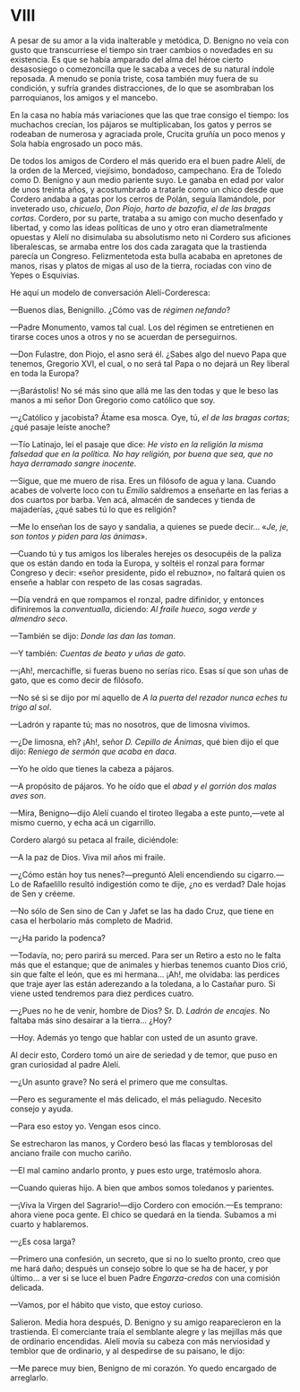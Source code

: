 # VIII

A pesar de su amor a la vida inalterable y metódica, D. Benigno no veía con
gusto que transcurriese el tiempo sin traer cambios o novedades en su
existencia. Es que se había amparado del alma del héroe cierto desasosiego
o comezoncilla que le sacaba a veces de su natural índole reposada. A menudo se
ponía triste, cosa también muy fuera de su condición, y sufría grandes
distracciones, de lo que se asombraban los parroquianos, los amigos y el
mancebo.

En la casa no había más variaciones que las que trae consigo el tiempo: los
muchachos crecían, los pájaros se multiplicaban, los gatos y perros se rodeaban
de numerosa y agraciada prole, Crucita gruñía un poco menos y Sola había
engrosado un poco más.

De todos los amigos de Cordero el más querido era el buen padre Alelí, de la
orden de la Merced, viejísimo, bondadoso, campechano. Era de Toledo como D.
Benigno y aun medio pariente suyo. Le ganaba en edad por valor de unos treinta
años, y acostumbrado a tratarle como un chico desde que Cordero andaba a gatas
por los cerros de Polán, seguía llamándole, por inveterado uso, *chicuelo*,
*Don Piojo*, *harto de bazofia*, *el de las bragas cortas*. Cordero, por su
parte, trataba a su amigo con mucho desenfado y libertad, y como las ideas
políticas de uno y otro eran diametralmente opuestas y Alelí no disimulaba su
absolutismo neto ni Cordero sus aficiones liberalescas, se armaba entre los dos
cada zaragata que la trastienda parecía un Congreso. Felizmentetoda esta bulla
acababa en apretones de manos, risas y platos de migas al uso de la tierra,
rociadas con vino de Yepes o Esquivias.

He aquí un modelo de conversación Alelí-Corderesca:

—Buenos días, Benignillo. ¿Cómo vas de *régimen nefando*?

—Padre Monumento, vamos tal cual. Los del régimen se entretienen en tirarse
coces unos a otros y no se acuerdan de perseguirnos.

—Don Fulastre, don Piojo, el asno será él. ¿Sabes algo del nuevo Papa que
tenemos, Gregorio XVI, el cual, o no será tal Papa o no dejará un Rey liberal
en toda la Europa?

—¡Barástolis! No sé más sino que allá me las den todas y que le beso las manos
a mi señor Don Gregorio como católico que soy.

—¿Católico y jacobista? Átame esa mosca. Oye, tú, *el de las bragas cortas*;
¿qué pasaje leíste anoche?

—Tío Latinajo, leí el pasaje que dice: *He visto en la religión la misma
falsedad que en la política. No hay religión, por buena que sea, que no haya
derramado sangre inocente.*

—Sigue, que me muero de risa. Eres un filósofo de agua y lana. Cuando acabes de
volverte loco con tu *Emilio* saldremos a enseñarte en las ferias a dos cuartos
por barba. Ven acá, almacén de sandeces y tienda de majaderías, ¿qué sabes tú
lo que es religión?

—Me lo enseñan los de sayo y sandalia, a quienes se puede decir... «*Je, je, son
tontos y piden para las ánimas*».

—Cuando tú y tus amigos los liberales herejes os desocupéis de la paliza que os
están dando en toda la Europa, y soltéis el ronzal para formar Congreso
y decir: «señor presidente, pido el rebuzno», no faltará quien os enseñe
a hablar con respeto de las cosas sagradas.

—Día vendrá en que rompamos el ronzal, padre difinidor, y entonces difiniremos
la *conventualla*, diciendo: *Al fraile hueco, soga verde y almendro seco*.

—También se dijo: *Donde las dan las toman*.

—Y también: *Cuentas de beato y uñas de gato*.

—¡Ah!, mercachifle, si fueras bueno no serías rico. Esas sí que son uñas de
gato, que es como decir de filósofo.

—No sé si se dijo por mí aquello de *A la puerta del rezador nunca eches tu
trigo al sol*.

—Ladrón y rapante tú; mas no nosotros, que de limosna vivimos.

—¿De limosna, eh? ¡Ah!, señor *D. Cepillo de Ánimas*, qué bien dijo el que
dijo: *Reniego de sermón que acaba en daca*.

—Yo he oído que tienes la cabeza a pájaros.

—A propósito de pájaros. Yo he oído que el *abad y el gorrión dos malas aves
son*.

—Mira, Benigno—dijo Alelí cuando el tiroteo llegaba a este punto,—vete al mismo
cuerno, y echa acá un cigarrillo.

Cordero alargó su petaca al fraile, diciéndole:

—A la paz de Dios. Viva mil años mi fraile.

—¿Cómo están hoy tus nenes?—preguntó Alelí encendiendo su cigarro.—Lo de
Rafaelillo resultó indigestión como te dije, ¿no es verdad? Dale hojas de Sen
y créeme.

—No sólo de Sen sino de Can y Jafet se las ha dado Cruz, que tiene en casa el
herbolario más completo de Madrid.

—¿Ha parido la podenca?

—Todavía, no; pero parirá su merced. Para ser un Retiro a esto no le falta más
que el estanque; que de animales y hierbas tenemos cuanto Dios crió, sin que
falte el león, que es mi hermana... ¡Ah!, me olvidaba: las perdices que traje
ayer las están aderezando a la toledana, a lo Castañar puro. Si viene usted
tendremos para diez perdices cuatro.

—¿Pues no he de venir, hombre de Dios? Sr. D. *Ladrón de encajes*. No faltaba
más sino desairar a la tierra... ¿Hoy?

—Hoy. Además yo tengo que hablar con usted de un asunto grave.

Al decir esto, Cordero tomó un aire de seriedad y de temor, que puso en gran
curiosidad al padre Alelí.

—¿Un asunto grave? No será el primero que me consultas.

—Pero es seguramente el más delicado, el más peliagudo. Necesito consejo
y ayuda.

—Para eso estoy yo. Vengan esos cinco.

Se estrecharon las manos, y Cordero besó las flacas y temblorosas del anciano
fraile con mucho cariño.

—El mal camino andarlo pronto, y pues esto urge, tratémoslo ahora.

—Cuando quieras hijo. A bien que ambos somos toledanos y parientes.

—¡Viva la Virgen del Sagrario!—dijo Cordero con emoción.—Es temprano: ahora
viene poca gente. El chico se quedará en la tienda. Subamos a mi cuarto
y hablaremos.

—¿Es cosa larga?

—Primero una confesión, un secreto, que si no lo suelto pronto, creo que me
hará daño; después un consejo sobre lo que se ha de hacer, y por último...
a ver si se luce el buen Padre *Engarza-credos* con una comisión delicada.

—Vamos, por el hábito que visto, que estoy curioso.

Salieron. Media hora después, D. Benigno y su amigo reaparecieron en la
trastienda. El comerciante traía el semblante alegre y las mejillas más que de
ordinario encendidas. Alelí movía su cabeza con más nerviosidad y temblor que
de ordinario, y al despedirse de su paisano, le dijo:

—Me parece muy bien, Benigno de mi corazón. Yo quedo encargado de arreglarlo.
